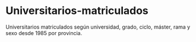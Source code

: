 # Universitarios-matriculados
Universitarios matriculados según universidad, grado, ciclo, máster, rama y sexo desde 1985 por provincia. 

